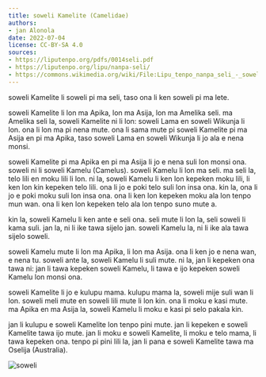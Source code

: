 ```yaml
---
title: soweli Kamelite (Camelidae)
authors:
- jan Alonola
date: 2022-07-04
license: CC-BY-SA 4.0
sources:
- https://liputenpo.org/pdfs/0014seli.pdf
- https://liputenpo.org/lipu/nanpa-seli/
- https://commons.wikimedia.org/wiki/File:Lipu_tenpo_nanpa_seli_-_soweli.png
---
```


soweli Kamelite li soweli pi ma seli, taso ona li ken soweli pi ma lete.

soweli Kamelite li lon ma Apika, lon ma Asija, lon ma Amelika seli. ma Amelika seli la, soweli Kamelite ni li lon: soweli Lama en soweli Wikunja li lon. ona li lon ma pi nena mute. ona li sama mute pi soweli Kamelite pi ma Asija en pi ma Apika, taso soweli Lama en soweli Wikunja li jo ala e nena monsi.

soweli Kamelite pi ma Apika en pi ma Asija li jo e nena suli lon monsi ona. soweli ni li soweli Kamelu (Camelus). soweli Kamelu li lon ma seli. ma seli la, telo lili en moku lili li lon. ni la, soweli Kamelu li ken lon kepeken moku lili, li ken lon kin kepeken telo lili. ona li jo e poki telo suli lon insa ona. kin la, ona li jo e poki moku suli lon insa ona. ona li ken lon kepeken moku ala lon tenpo mun wan. ona li ken lon kepeken telo ala lon tenpo suno mute a.

kin la, soweli Kamelu li ken ante e seli ona. seli mute li lon la, seli soweli li kama suli. jan la, ni li ike tawa sijelo jan. soweli Kamelu la, ni li ike ala tawa sijelo soweli.

soweli Kamelu mute li lon ma Apika, li lon ma Asija. ona li ken jo e nena wan, e nena tu. soweli ante la, soweli Kamelu li suli mute. ni la, jan li kepeken ona tawa ni: jan li tawa kepeken soweli Kamelu, li tawa e ijo kepeken soweli Kamelu lon monsi ona.

soweli Kamelite li jo e kulupu mama. kulupu mama la, soweli mije suli wan li lon. soweli meli mute en soweli lili mute li lon kin. ona li moku e kasi mute. ma Apika en ma Asija la, soweli Kamelu li moku e kasi pi selo pakala kin.

jan li kulupu e soweli Kamelite lon tenpo pini mute. jan li kepeken e soweli Kamelite tawa ijo mute. jan li moku e soweli Kamelite, li moku e telo mama, li tawa kepeken ona. tenpo pi pini lili la, jan li pana e soweli Kamelite tawa ma Oselija (Australia).

![soweli](https://upload.wikimedia.org/wikipedia/commons/f/f9/Lipu_tenpo_nanpa_seli_-_soweli.png)